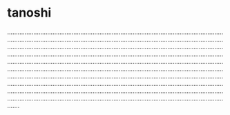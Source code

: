 # tanoshi

...............................................................................................................................................................................................................................................................................................................................................................................................................................................................................................................................................................................................................................................................................................................................................................................................................................................................................................................................................................................................................................................................................................................................................................................................................................................................................................